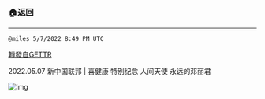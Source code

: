 ###  [:house:返回](README.md)
---


`@miles 5/7/2022 8:49 PM UTC`

[轉發自GETTR](https://gettr.com/post/p18qyqn511a)

2022.05.07  新中国联邦 | 喜健康   特别纪念 人间天使 永远的邓丽君

![img](https://media.gettr.com/group14/origin/2022/05/07/20/dd71803f-b614-573a-776a-d9b666f6e0bb/6383d6c383a688bc0ce747d8282e44b3.jpeg)
